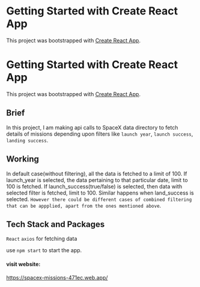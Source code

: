 # Getting Started with Create React App

This project was bootstrapped with [Create React App](https://github.com/facebook/create-react-app).

# Getting Started with Create React App

This project was bootstrapped with [Create React App](https://github.com/facebook/create-react-app).

## Brief
  In this project, I am making api calls to SpaceX data directory to fetch details of missions depending
  upon filters like `launch year`, `launch success`, `landing success`.
  
## Working
  In default case(without filtering), all the data is fetched to a limit of 100.
  If launch_year is selected, the data pertaining to that particular date, limit to 100 is fetched.
  If launch_success(true/false) is selected, then data with selected filter is fetched, limit to 100.
  Similar happens when land_success is selected.
  `However there could be different cases of combined filtering that can be appplied, apart from the ones mentioned above`.
  
  
 ## Tech Stack and Packages
 
 `React`
 `axios` for fetching data
 
 use `npm start` to start the app.

#### visit website: 
  https://spacex-missions-471ec.web.app/
